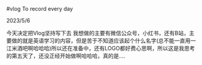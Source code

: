 
#vlog
To record every day

2023/5/6

今天决定把Vlog坚持写下去
我想做的主要有微信公众号，小红书，还有B站，主要做的就是英语学习的内容，但是苦于不知道应该起个什么名字(总不能一直用一江米酒吧啊哈哈哈)所以还在准备中，还有LOGO都好费心思啊，所以这是我思考的第五天了，还没正经开始做啊哈哈哈，真的是....
